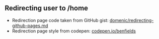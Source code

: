 ## Redirecting user to /home

- Redirection page code taken from GitHub gist: [domenic/redirecting-github-pages.md](https://gist.github.com/domenic/1f286d415559b56d725bee51a62c24a7)
- Redirection page style from codepen: [codepen.io/benfields](https://codepen.io/benfields/pen/DpMwVm)
